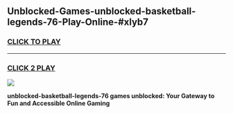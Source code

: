 
## Unblocked-Games-unblocked-basketball-legends-76-Play-Online-#xlyb7
<h3>
<a href="https://premium.freeplayer.one?title=unblocked-basketball-legends-76&ref=24F">CLICK TO PLAY</a></h3>
<hr>

<h3>
<a href="https://premium.freeplayer.one?title=unblocked-basketball-legends-76&ref=24F">CLICK 2 PLAY</a>
  
</h3>

<a href="https://premium.freeplayer.one?title=unblocked-basketball-legends-76&ref=24F/"><img src="https://clearcache.store/games.png"></a>


**unblocked-basketball-legends-76 games unblocked: Your Gateway to Fun and Accessible Online Gaming**
